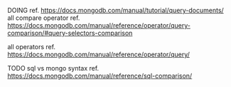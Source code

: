 DOING ref. https://docs.mongodb.com/manual/tutorial/query-documents/
  all compare operator 
  ref. https://docs.mongodb.com/manual/reference/operator/query-comparison/#query-selectors-comparison
  
  all operators
  ref. https://docs.mongodb.com/manual/reference/operator/query/
  
TODO sql vs mongo syntax
ref. https://docs.mongodb.com/manual/reference/sql-comparison/
